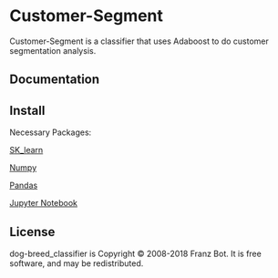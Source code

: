 # Customer-Segment

Customer-Segment is a classifier that uses Adaboost to do customer segmentation analysis.

Documentation
-------------

Install
--------

Necessary Packages:

[SK_learn](http://scikit-learn.org/stable/install.html)

[Numpy](https://www.scipy.org/scipylib/download.html)

[Pandas](https://pandas.pydata.org/getpandas.html) 

[Jupyter Notebook](http://jupyter.org/install)


License
-------

dog-breed_classifier is Copyright © 2008-2018 Franz Bot. It is free
software, and may be redistributed.
